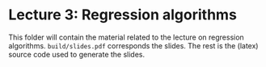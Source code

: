 # Lecture 3: Regression algorithms
This folder will contain the material related to the lecture on regression algorithms.
`build/slides.pdf` corresponds the slides.
The rest is the (latex) source code used to generate the slides.
